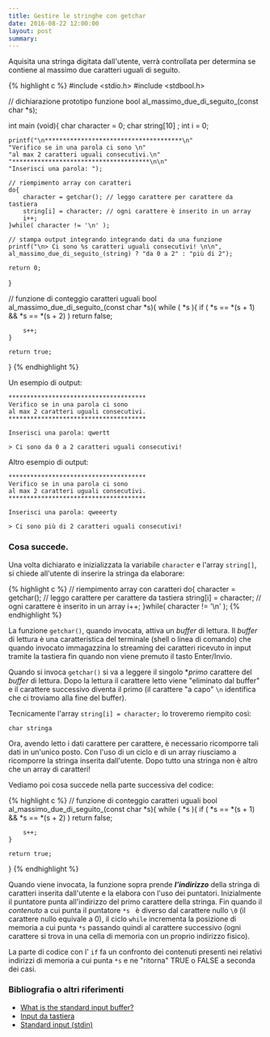 ```yaml
---
title: Gestire le stringhe con getchar
date: 2016-08-22 12:00:00
layout: post
summary: 
---
```


Aquisita una stringa digitata dall'utente, verrà controllata per determina se contiene al massimo due caratteri uguali di seguito. 

{% highlight c %}
#include <stdio.h>
#include <stdbool.h>

// dichiarazione prototipo funzione
bool al_massimo_due_di_seguito_(const char *s);

int main (void){
    char character = 0;
    char string[10] ;
    int i = 0;
    
    printf("\n**************************************\n"
    "Verifico se in una parola ci sono \n"
    "al max 2 caratteri uguali consecutivi.\n"
    "**************************************\n\n"
    "Inserisci una parola: ");
    
    // riempimento array con caratteri 
    do{
        character = getchar(); // leggo carattere per carattere da tastiera
        string[i] = character; // ogni carattere è inserito in un array
        i++;
    }while( character != '\n' );
    
    // stampa output integrando integrando dati da una funzione
    printf("\n> Ci sono %s caratteri uguali consecutivi! \n\n", 
    al_massimo_due_di_seguito_(string) ? "da 0 a 2" : "più di 2");
    
    return 0; 
}

// funzione di conteggio caratteri uguali 
bool al_massimo_due_di_seguito_(const char *s){
    while ( *s ){
        if ( *s == *(s + 1) && *s == *(s + 2) ) 
            return false;
            
        s++;
    }

    return true;
}
{% endhighlight %}


Un esempio di output:

```
**************************************
Verifico se in una parola ci sono 
al max 2 caratteri uguali consecutivi.
**************************************

Inserisci una parola: qwertt

> Ci sono da 0 a 2 caratteri uguali consecutivi! 
```

Altro esempio di output:

```
**************************************
Verifico se in una parola ci sono 
al max 2 caratteri uguali consecutivi.
**************************************

Inserisci una parola: qweeerty

> Ci sono più di 2 caratteri uguali consecutivi!  
```

### Cosa succede.

Una volta dichiarato e inizializzata la variabile ```character``` e l'array ```string[]```, si chiede all'utente di inserire la stringa da elaborare: 

{% highlight c %}
// riempimento array con caratteri 
do{
    character = getchar(); // leggo carattere per carattere da tastiera
    string[i] = character; // ogni carattere è inserito in un array
    i++;
}while( character != '\n' );
{% endhighlight %}

La funzione ```getchar()```, quando invocata, attiva un *buffer* di lettura. Il *buffer* di lettura è una caratteristica del terminale (shell o linea di comando) che quando invocato immagazzina lo streaming dei caratteri ricevuto in input tramite la tastiera fin quando non viene premuto il tasto Enter/Invio.

Quando si invoca ```getchar()``` si va a leggere il singolo **primo* carattere del *buffer* di lettura. Dopo la lettura il carattere letto viene "eliminato dal buffer" e il carattere successivo diventa il primo (il carattere "a capo" ```\n``` identifica che ci troviamo alla fine del buffer). 

Tecnicamente l'array ```string[i] = character;``` lo troveremo riempito così: 

```
char stringa
```

Ora, avendo letto i dati carattere per carattere, è necessario ricomporre tali dati in un'unico posto. Con  l'uso di un ciclo e di un array riusciamo a ricomporre la stringa inserita dall'utente. Dopo tutto una stringa non è altro che un array di caratteri!

Vediamo poi cosa succede nella parte successiva del codice:

{% highlight c %}
// funzione di conteggio caratteri uguali 
bool al_massimo_due_di_seguito_(const char *s){
    while ( *s ){
        if ( *s == *(s + 1) && *s == *(s + 2) ) 
            return false;
            
        s++;
    }

    return true;
}
{% endhighlight %}

Quando viene invocata, la funzione sopra prende ***l'indirizzo*** della stringa di caratteri inserita dall'utente e la elabora con l'uso dei puntatori. Inizialmente il puntatore punta all'indirizzo del primo carattere della stringa. Fin quando il *contenuto* a cui punta il puntatore  ```*s ``` è diverso dal carattere nullo  ```\0``` (il carattere nullo equivale a 0), il ciclo ```while``` incrementa la posizione di memoria a cui punta ```*s``` passando quindi al carattere successivo (ogni carattere si trova in una cella di memoria con un proprio indirizzo fisico).  

La parte di codice con l' ```if``` fa un confronto dei contenuti presenti nei relativi indirizzi di memoria a cui punta ```*s``` e ne "ritorna" TRUE o FALSE a seconda dei casi.

### Bibliografia o altri riferimenti

* [What is the standard input buffer?](http://stackoverflow.com/questions/14068346/what-is-the-standard-input-buffer)
* [Input da tastiera](http://www.repni.it/view/guida_c_base_input_da_tastiera.html)
* [Standard input (stdin)](https://it.wikipedia.org/wiki/Canali_standard#Standard_input_.28stdin.29)
